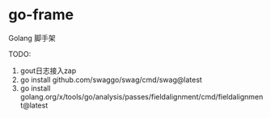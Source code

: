 # go-frame
Golang 脚手架

TODO:
1. gout日志接入zap
2. go install github.com/swaggo/swag/cmd/swag@latest
3. go install golang.org/x/tools/go/analysis/passes/fieldalignment/cmd/fieldalignment@latest
